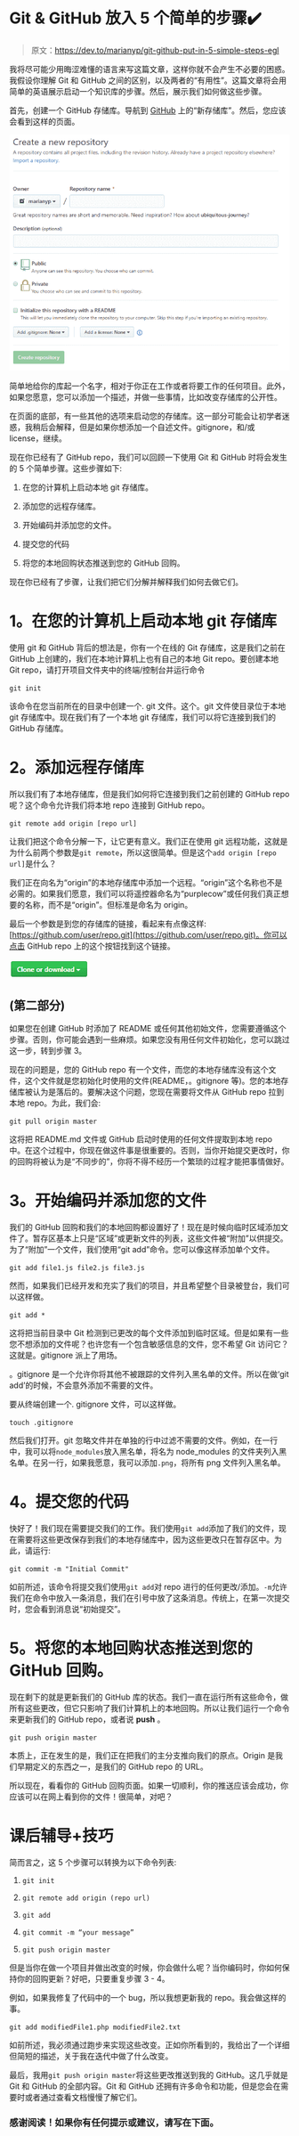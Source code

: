 # Git & GitHub 放入 5 个简单的步骤✔️

> 原文：<https://dev.to/marianyp/git-github-put-in-5-simple-steps-egl>

我将尽可能少用晦涩难懂的语言来写这篇文章，这样你就不会产生不必要的困惑。我假设你理解 Git 和 GitHub 之间的区别，以及两者的“有用性”。这篇文章将会用简单的英语展示启动一个知识库的步骤。然后，展示我们如何做这些步骤。

首先，创建一个 GitHub 存储库。导航到 [GitHub](https://www.github.com/) 上的“新存储库”。然后，您应该会看到这样的页面。

[![](img/6336b2237b838db97fbfcba40949b9f9.png)](https://res.cloudinary.com/practicaldev/image/fetch/s--_6wtC86r--/c_limit%2Cf_auto%2Cfl_progressive%2Cq_auto%2Cw_880/https://lh4.googleusercontent.com/ADCuH3CorO3D_thyYqW_if5mg9_XwMaTSv_x-_rWIS_8m5AJTKX-tFyiY7TKvQfGUv-LGFRyBTrPLXUW6pmdaPZd6EZgDxDsKM9Tbc_uFKsTa7Skw8RxjUZ5tWg2qw056rgGGjPk)

简单地给你的库起一个名字，相对于你正在工作或者将要工作的任何项目。此外，如果您愿意，您可以添加一个描述，并做一些事情，比如改变存储库的公开性。

在页面的底部，有一些其他的选项来启动您的存储库。这一部分可能会让初学者迷惑，我稍后会解释，但是如果你想添加一个自述文件。gitignore，和/或 license，继续。

现在你已经有了 GitHub repo，我们可以回顾一下使用 Git 和 GitHub 时将会发生的 5 个简单步骤。这些步骤如下:

1.  在您的计算机上启动本地 git 存储库。

2.  添加您的远程存储库。

3.  开始编码并添加您的文件。

4.  提交您的代码

5.  将您的本地回购状态推送到您的 GitHub 回购。

现在你已经有了步骤，让我们把它们分解并解释我们如何去做它们。

# 1。在您的计算机上启动本地 git 存储库

使用 git 和 GitHub 背后的想法是，你有一个在线的 Git 存储库，这是我们之前在 GitHub 上创建的，我们在本地计算机上也有自己的本地 Git repo。要创建本地 Git repo，请打开项目文件夹中的终端/控制台并运行命令

`git init`

该命令在您当前所在的目录中创建一个. git 文件。这个。git 文件使目录位于本地 git 存储库中。现在我们有了一个本地 git 存储库，我们可以将它连接到我们的 GitHub 存储库。

# 2。添加远程存储库

所以我们有了本地存储库，但是我们如何将它连接到我们之前创建的 GitHub repo 呢？这个命令允许我们将本地 repo 连接到 GitHub repo。

`git remote add origin [repo url]`

让我们把这个命令分解一下，让它更有意义。我们正在使用 git 远程功能，这就是为什么前两个参数是`git remote`，所以这很简单。但是这个`add origin [repo url]`是什么？

我们正在向名为“origin”的本地存储库中添加一个远程。“origin”这个名称也不是必需的。如果我们愿意，我们可以将遥控器命名为“purplecow”或任何我们真正想要的名称，而不是“origin”。但标准是命名为 origin。

最后一个参数是到您的存储库的链接，看起来有点像这样:[https://github.com/user/repo.git](https://github.com/user/repo.git)。你可以点击 GitHub repo 上的这个按钮找到这个链接。

[![](img/0b3fd7859c1c7d224d5a4523f9a49e2c.png)](https://res.cloudinary.com/practicaldev/image/fetch/s--MhMyzTak--/c_limit%2Cf_auto%2Cfl_progressive%2Cq_auto%2Cw_880/https://lh5.googleusercontent.com/FyXFgD_tsIhus-sFrpf4o5QMgwoQPOhJ5yfPVXM3IH-QbJDVYCr0WG43-hDOisw5CyyJSSqgxoqbj9ZDIIrsXvtJYXhvL4eWlKKVqtNVxHs-U9hYxvOz049Xura8jV69rrXmSYvc)

## (第二部分)

如果您在创建 GitHub 时添加了 README 或任何其他初始文件，您需要遵循这个步骤。否则，你可能会遇到一些麻烦。如果您没有用任何文件初始化，您可以跳过这一步，转到步骤 3。

现在的问题是，您的 GitHub repo 有一个文件，而您的本地存储库没有这个文件，这个文件就是您初始化时使用的文件(README，。gitignore 等)。您的本地存储库被认为是落后的。要解决这个问题，您现在需要将文件从 GitHub repo 拉到本地 repo。为此，我们会:

`git pull origin master`

这将把 README.md 文件或 GitHub 启动时使用的任何文件提取到本地 repo 中。在这个过程中，你现在做这件事是很重要的。否则，当你开始提交更改时，你的回购将被认为是“不同步的”，你将不得不经历一个繁琐的过程才能把事情做好。

# 3。开始编码并添加您的文件

我们的 GitHub 回购和我们的本地回购都设置好了！现在是时候向临时区域添加文件了。暂存区基本上只是“区域”或更新文件的列表，这些文件被“附加”以供提交。为了“附加”一个文件，我们使用“git add”命令。您可以像这样添加单个文件。

`git add file1.js file2.js file3.js`

然而，如果我们已经开发和充实了我们的项目，并且希望整个目录被登台，我们可以这样做。

`git add *`

这将把当前目录中 Git 检测到已更改的每个文件添加到临时区域。但是如果有一些您不想添加的文件呢？也许您有一个包含敏感信息的文件，您不希望 Git 访问它？这就是。gitignore 派上了用场。

。gitignore 是一个允许你将其他不被跟踪的文件列入黑名单的文件。所以在做‘git add’的时候，不会意外添加不需要的文件。

要从终端创建一个. gitignore 文件，可以这样做。

`touch .gitignore`

然后我们打开。git 忽略文件并在单独的行中过滤不需要的文件。例如，在一行中，我可以将`node_modules`放入黑名单，将名为 node_modules 的文件夹列入黑名单。在另一行，如果我愿意，我可以添加`.png`，将所有 png 文件列入黑名单。

# 4。提交您的代码

快好了！我们现在需要提交我们的工作。我们使用`git add`添加了我们的文件，现在需要将这些更改保存到我们的本地存储库中，因为这些更改只在暂存区中。为此，请运行:

`git commit -m "Initial Commit"`

如前所述，该命令将提交我们使用`git add`对 repo 进行的任何更改/添加。`-m`允许我们在命令中放入一条消息，我们在引号中放了这条消息。传统上，在第一次提交时，您会看到消息说“初始提交”。

# 5。将您的本地回购状态推送到您的 GitHub 回购。

现在剩下的就是更新我们的 GitHub 库的状态。我们一直在运行所有这些命令，做所有这些更改，但它只影响了我们计算机上的本地回购。所以让我们运行一个命令来更新我们的 GitHub repo，或者说 **push** 。

`git push origin master`

本质上，正在发生的是，我们正在把我们的主分支推向我们的原点。Origin 是我们早期定义的东西之一，是我们的 GitHub repo 的 URL。

所以现在，看看你的 GitHub 回购页面。如果一切顺利，你的推送应该会成功，你应该可以在网上看到你的文件！很简单，对吧？

# 课后辅导+技巧

简而言之，这 5 个步骤可以转换为以下命令列表:

1.  `git init`

2.  `git remote add origin (repo url)`

3.  `git add`

4.  `git commit -m “your message”`

5.  `git push origin master`

但是当你在做一个项目并做出改变的时候，你会做什么呢？当你编码时，你如何保持你的回购更新？好吧，只要重复步骤 3 - 4。

例如，如果我修复了代码中的一个 bug，所以我想更新我的 repo。我会做这样的事。

`git add modifiedFile1.php modifiedFile2.txt`

如前所述，我必须通过跑步来实现这些改变。正如你所看到的，我给出了一个详细但简短的描述，关于我在迭代中做了什么改变。

最后，我用`git push origin master`将这些更改推送到我的 GitHub。这几乎就是 Git 和 GitHub 的全部内容。Git 和 GitHub 还拥有许多命令和功能，但是您会在需要时或者通过查看文档慢慢了解它们。

### 感谢阅读！如果你有任何提示或建议，请写在下面。